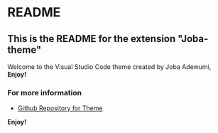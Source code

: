 # README

## This is the README for the extension "Joba-theme"

Welcome to the Visual Studio Code theme created by Joba Adewumi, **Enjoy!**

### For more information

* [Github Repository for Theme](https://github.com/JobaAdewumi/VscodeThemExtension)

**Enjoy!**
